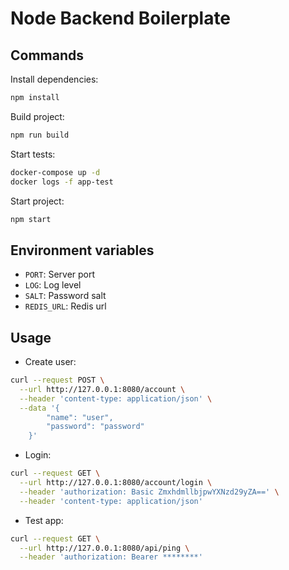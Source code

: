 # Node Backend Boilerplate

## Commands

Install dependencies:

```bash
npm install
```

Build project:

```bash
npm run build
```

Start tests:

```bash
docker-compose up -d
docker logs -f app-test
```

Start project:

```bash
npm start
```

## Environment variables

- `PORT`: Server port
- `LOG`: Log level
- `SALT`: Password salt
- `REDIS_URL`: Redis url

## Usage

- Create user:

```bash
curl --request POST \
  --url http://127.0.0.1:8080/account \
  --header 'content-type: application/json' \
  --data '{
        "name": "user",
        "password": "password"
    }'
```

- Login:

```bash
curl --request GET \
  --url http://127.0.0.1:8080/account/login \
  --header 'authorization: Basic ZmxhdmllbjpwYXNzd29yZA==' \
  --header 'content-type: application/json'
```

- Test app:

```bash
curl --request GET \
  --url http://127.0.0.1:8080/api/ping \
  --header 'authorization: Bearer ********'
```
